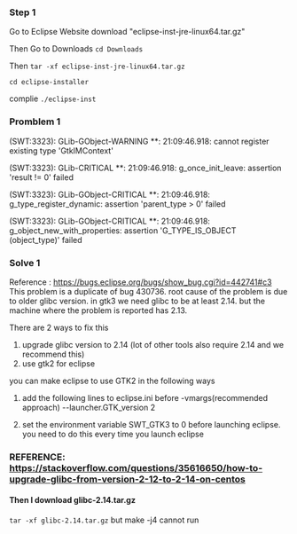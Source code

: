 ### Step 1
Go to Eclipse Website download "eclipse-inst-jre-linux64.tar.gz"

Then Go to Downloads  ```cd Downloads```

Then ```tar -xf eclipse-inst-jre-linux64.tar.gz```

```cd eclipse-installer```

complie
```./eclipse-inst```

### Promblem 1
(SWT:3323): GLib-GObject-WARNING **: 21:09:46.918: cannot register existing type 'GtkIMContext'

(SWT:3323): GLib-CRITICAL **: 21:09:46.918: g_once_init_leave: assertion 'result != 0' failed

(SWT:3323): GLib-GObject-CRITICAL **: 21:09:46.918: g_type_register_dynamic: assertion 'parent_type > 0' failed

(SWT:3323): GLib-GObject-CRITICAL **: 21:09:46.918: g_object_new_with_properties: assertion 'G_TYPE_IS_OBJECT (object_type)' failed

### Solve 1

Reference : https://bugs.eclipse.org/bugs/show_bug.cgi?id=442741#c3
This problem is a duplicate of bug 430736. root cause of the problem is due to older glibc version. in gtk3 we need glibc to be at least 2.14. but the machine where the problem is reported has 2.13.

There are 2 ways to fix this

1. upgrade glibc version to 2.14 (lot of other tools also require 2.14 and we recommend this)
2. use gtk2 for eclipse

you can make eclipse to use GTK2 in the following ways

1. add the following lines to eclipse.ini before -vmargs(recommended approach)
--launcher.GTK_version
2

2. set the environment variable SWT_GTK3 to 0 before launching eclipse. you need to do this every time you launch eclipse

### REFERENCE: https://stackoverflow.com/questions/35616650/how-to-upgrade-glibc-from-version-2-12-to-2-14-on-centos
#### Then I download glibc-2.14.tar.gz
```tar -xf glibc-2.14.tar.gz```
but make -j4 cannot run

